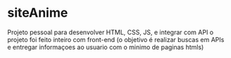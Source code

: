 # siteAnime
Projeto pessoal para desenvolver HTML, CSS, JS, e integrar com API
o projeto foi feito inteiro com front-end
(o objetivo é realizar buscas em APIs e entregar informaçoes ao usuario com o minimo de paginas htmls)
